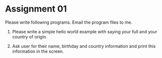 # Assignment 01

Please write following programs.
Email the program files to me.

1. Please write a simple hello world example with saying your full and your country of origin.

2. Ask user for their name, birthday and country information and print this information in the screen.


